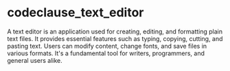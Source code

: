 # codeclause_text_editor


A text editor is an application used for creating, editing, and formatting plain text files. It provides essential
features such as typing, copying, cutting, and pasting text. Users can modify content, change fonts, and save files in various formats.
It's a fundamental tool for writers, programmers, and general users alike.
